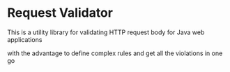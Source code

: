 Request Validator
=================

This is a utility library for validating HTTP request body for Java web applications 

with the advantage to define complex rules and get all the violations in one go
